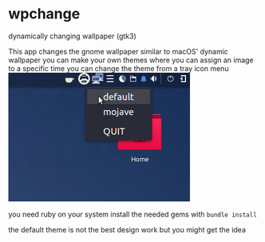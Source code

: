# wpchange
dynamically changing wallpaper (gtk3)

This app changes the gnome wallpaper similar to macOS' dynamic wallpaper
you can make your own themes where you can assign an image to a specific time
you can change the theme from a tray icon menu 
![Alt text](https://github.com/Snaakn/wpchange/blob/master/Screenshot%20from%202018-12-26%2019-27-55.png "tray menu")

you need ruby on your system
install the needed gems with ```bundle install```

the default theme is not the best design work but you might get the idea
